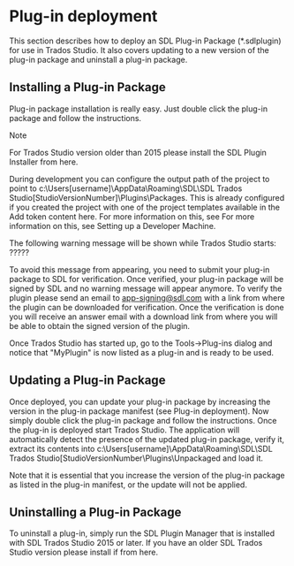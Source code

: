 Plug-in deployment
====

This section describes how to deploy an SDL Plug-in Package (*.sdlplugin) for use in Trados Studio. It also covers updating to a new version of the plug-in package and uninstall a plug-in package.

Installing a Plug-in Package
------
Plug-in package installation is really easy. Just double click the plug-in package and follow the instructions.

>[!Note]
> For Trados Studio version older than 2015 please install the SDL Plugin Installer from here.

During development you can configure the output path of the project to point to c:\Users\[username]\AppData\Roaming\SDL\SDL Trados Studio\[StudioVersionNumber]\Plugins\Packages. This is already configured if you created the project with one of the project templates available in the Add token content here. For more information on this, see For more information on this, see Setting up a Developer Machine.

The following warning message will be shown while Trados Studio starts:
?????


To avoid this message from appearing, you need to submit your plug-in package to SDL for verification. Once verified, your plug-in package will be signed by SDL and no warning message will appear anymore. To verify the plugin please send an email to app-signing@sdl.com with a link from where the plugin can be downloaded for verification. Once the verification is done you will receive an answer email with a download link from where you will be able to obtain the signed version of the plugin.

Once Trados Studio has started up, go to the Tools->Plug-ins dialog and notice that "MyPlugin" is now listed as a plug-in and is ready to be used.

Updating a Plug-in Package
----
Once deployed, you can update your plug-in package by increasing the version in the plug-in package manifest (see Plug-in deployment). Now simply double click the plug-in package and follow the instructions. Once the plug-in is deployed start Trados Studio. The application will automatically detect the presence of the updated plug-in package, verify it, extract its contents into c:\Users\[username]\AppData\Roaming\SDL\SDL Trados Studio\[StudioVersionNumber\Plugins\Unpackaged and load it.

Note that it is essential that you increase the version of the plug-in package as listed in the plug-in manifest, or the update will not be applied.

Uninstalling a Plug-in Package
-----
To uninstall a plug-in, simply run the SDL Plugin Manager that is installed with SDL Trados Studio 2015 or later. If you have an older SDL Trados Studio version please install if from here.